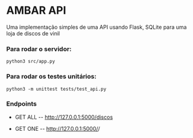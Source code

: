 # AMBAR API

Uma implementação simples de uma API usando Flask, SQLite para uma loja de discos de vinil

### Para rodar o servidor:
```
python3 src/app.py
```

### Para rodar os testes unitários:
```
python3 -m unittest tests/test_api.py
```

### Endpoints
- GET ALL
-- http://127.0.0.1:5000/discos

- GET ONE
-- http://127.0.0.1:5000/<attribute>/<value>
